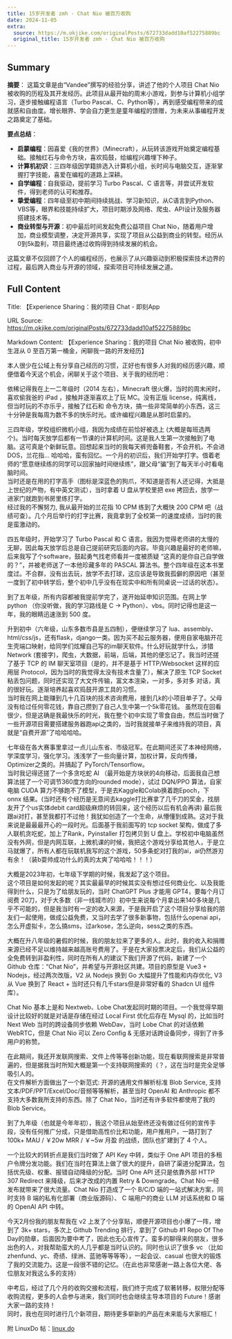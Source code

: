 ```yaml
---
title: 15岁开发者 zmh - Chat Nio 被百万收购
date: 2024-11-05
extra:
  source: https://m.okjike.com/originalPosts/672733dadd10af52275889bc
  original_title: 15岁开发者 zmh - Chat Nio 被百万收购
---
```

## Summary
**摘要**：
这篇文章是由“Vandee”撰写的经验分享，讲述了他的个人项目 Chat Nio 被收购的历程及其开发经历。此项目从最开始的周末小游戏，到参与计算机小组学习，逐步接触编程语言（Turbo Pascal、C、Python等），再到感受编程带来的成就感和自由度。增长眼界、学会自力更生是童年编程的馈赠，为未来从事编程开发之路奠定了基础。

**要点总结**：
- **启蒙编程**：因喜爱《我的世界》（Minecraft），从玩转该游戏开始奠定编程基础。接触红石与命令方块，喜欢捣鼓，给编程兴趣埋下种子。
- **计算机初识**：三四年级因学籍排选入计算机小组，长时间与电脑交互，逐渐掌握打字技能，喜爱在编程的道路上深耕。
- **自学编程**：自我驱动，提前学习 Turbo Pascal、C 语言等，并尝试开发软件，得到老师的认可和推荐。
- **挚爱编程**：四年级至初中期间持续挑战、学习新知识，从C语言到Python、VBS等，眼界和技能持续扩大，项目时期涉及网络、爬虫、API设计及服务器搭建技术等。
- **商业转型与开源**：初中最后时间发起免费公益项目 Chat Nio，随着用户增加，商业模型调整，决定开源共享，实现了项目从公益到商业的转型。经历从0到5k盈利，项目最终通过收购得到持续发展的机会。

这篇文章不仅回顾了个人的编程经历，也展示了从兴趣驱动到积极探索技术边界的过程，最后跨入商业与开源的领域，探索项目可持续发展之道。
## Full Content
Title: 【Experience Sharing：我的项目 Chat - 即刻App

URL Source: https://m.okjike.com/originalPosts/672733dadd10af52275889bc

Markdown Content:
【Experience Sharing：我的项目 Chat Nio 被收购，初中生涯从 0 至百万第一桶金，闲聊我一路的开发经历】

本人很少在公域上有分享自己经历的习惯，正好也有很多人对我的经历感兴趣，顺便借着今天这个机会，闲聊关于这个项目、关于我的经历吧：

依稀记得我在上一二年级时（2014 左右），Minecraft 很火爆，当时的周末闲时，喜欢偷我爸的 iPad ，接触并逐渐喜欢上了玩 MC。没有正版 license，纯离线，但当时玩的不亦乐乎，接触了红石和 命令方块，搞一些非常简单的小东西，这三十分钟是我每周为数不多的快乐时光。或许编程兴趣是从那时启蒙的。

三四年级，学校组织微机小组，我因为成绩在前恰好被选上 (大概是每班选两个)。当时每天放学后都有一节课的计算机时间。这是我人生第一次接触到了电脑。这可真是个新鲜玩意。回想起来当时的我每天裤兜备鞋套，不会开机，不会进 DOS，兰花指... 哈哈哈，蛮有回忆。一个月的初识后，我们开始学打字。借着老师的“愿意继续练的同学可以回家抽时间继续练”，跟父母“骗”到了每天半小时看电脑时间。  
当时还是在用的打字高手（图标是深蓝色的狗爪，不知道是否有人还记得，大抵是上世纪的产物，有中英文测试），当时拿着 U 盘从学校里把 exe 拷回去，放学一进家门就跑到书房里练打字。  
经过我的不懈努力, 我从最开始的兰花指 10 CPM 练到了大概快 200 CPM 吧（战绩可查）。几个月后举行的打字比赛，我竟拿到了全校第一的速度成绩，当时的我是蛮激动的。

四五年级时，开始学习了 Turbo Pascal 和 C 语言。我因为觉得老师讲的太慢的无聊，因此每天放学后总是自己提前研究后面的内容。毕竟兴趣是最好的老师嘛，后来我写了个software，鼓起勇气找老师看并一度被质疑 “这真的是你自己自学做的？”，并被老师送了一本他珍藏多年的 PASCAL 算法书。整个四年级在这本书里度过。不合群，没有出去玩，放学不去打球，这应该是导致我孤僻的原因吧（甚至一度到了初中转学后，整个初中几乎没有在现实中和所有同桌说一过话的状态）。

到了五年级，所有内容都被我提前学完了，遂开始延申知识范围。在网上学python （你没听做，我的学习路线是 C -\> Python）、vbs。同时记得也是这一年，我的眼睛迅速涨到 500 度。

升到初中（六年级，山东多数市县是五四制），便继续学习了 lua、assembly、html/css/js，还有flask，django一类。因为买不起云服务器，便用自家电脑开花生壳端口映射，给同学们炫耀自己写的im聊天软件。什么好玩就学什么，涉猎 Network (套接字)，爬虫，大数据，前端，后端，其他的便忘记了。我当时还搓了基于 TCP 的 IM 聊天室项目（是的，并不是基于 HTTP/Websocket 这样的应用层 Protocol，因为当时的我觉得太没有技术含量了），解决了原生 TCP Socket 粘丢包问题，同时还实现了大文件传输，富文本渲染，一对多，多对多 对话，真的很好玩。逐渐培养起喜欢捣鼓开源工具的习惯。  
当时我在网上能赚到几十几百块的技术咨询费用，接到几k的小项目单子了。父母没有给过任何零花钱，靠自己攒到了自己人生中第一个5k零花钱。 虽然现在回看很少，但是这确是我最快乐的时光，我在整个初中实现了零食自由，然后当时做了一些开源项目需要搭建服务器跑api之类的，当时我就接单子来维持我的项目，真就是“自费开源”了哈哈哈哈。

七年级在各大赛事里拿过一点儿山东省、市级冠军。在此期间还买了本神经网络，学深度学习，强化学习。浅浅学了一些向量计算，加权计算，反向传播，Optimizer之类的。并搞起了 PyTorch/Tensorflow。  
当时我记得还搓了一个多贪吃蛇 AI （最开始是方块状的4向移动，后面我自己想算法搓了一个可调节360度方向的rounded mode），试过 DQN/PPO 算法，自家电脑 CUDA 算力不够跑不了模型，于是去Kaggle和Colab换着跑Epoch，下 onnx 结果。(当时还有个经历是无意间去kaggle打比赛拿了几千刀的奖金，找朋友开了个us实体debit card超级麻烦的转回来，这个经历以后有机会再讲) 最后我跟ai对打，甚至我都打不过他！我犹如创造了一个生命，从懵懂到成熟。这对于我来说是最最最开心的一段时光。后面基于我前面写的 tcp socket 架构，做成了多人联机贪吃蛇，加上了Rank，Pyinstaller 打包拷贝到 U 盘上。学校初中电脑虽然没有外网，但是内网互联，上微机课的时候，我把这个游戏分享给其他人，于是立马就爆了，所有人都在玩联机我写的这个游戏，50多条蛇对打我的ai，ai仍然游刃有余！（装b耍帅成功什么的真的太爽了哈哈哈！！！）

大概是2023年初，七年级下学期的时候，我发起了这个项目。  
这个项目是如何发起的呢？其实最最早的时候其实没有想过任何商业化、以及我能得到什么，只是为了给朋友玩的，当时 ChatGPT Plus 才能用 GPT4，要每个月订阅费 20刀，对于大多数（非一线城市的）初中生来说每个月拿出来140多块是几乎不可能的，但是我当时有一定的收入来源，于是我开启了这个项目分享给我的朋友们一起使用，做成公益免费，又当时去学了很多新事物，包括什么openai api，怎么开虚拟卡，怎么搞sms，过arkose，怎么逆向，sess之类的东西。

大概在升八年级的暑假的时候，我的朋友拉来了更多的人。此时，我的收入和捐赠来源已经不足以维持越来越高账号费用了。于是在大家投票决定后，我们从公益的全免费转到非盈利性，同时在所有人的建议下我们开源了代码，新建了一个 Github 仓库：“Chat Nio”，并希望与开源社区共建。项目的原型是 Vue3 + Nodejs，经过两次改版，V2 从 Nodejs 换到 Go 大幅提升了性能和内存优化, V3 从 Vue 换到了 React + 当时还只有几千stars但是非常好看的 Shadcn UI 组件库）。

Chat Nio 基本上是和 Nextweb、Lobe Chat发起同时期的项目。一个我觉得早期设计比较好的就是对话是存储在经过 Local First 优化后存在 Mysql 的，比如当时 Next Web 当时的跨设备同步依赖 WebDav，当时 Lobe Chat 的对话依赖 WebRTC，但是 Chat Nio 可以 Zero Config & 无感对话跨设备同步，得到了许多用户的称赞。

在此期间，我还开发联网搜索、文件上传等等创新功能，现在看联网搜索是非常普遍的，但是据我当时所知大概是第一个支持联网搜索的（？，这在当时是完全足够吸引人的。  
在文件解析方面做出了一个新范式: 开源的通用文件解析标准 Blob Service, 支持 文本/PDF/PPT/Excel/Doc/音频等等解析，甚至当时 OpenAI 和 Anthropic 都不支持大多数我所支持的东西。除了 Chat Nio，当时还有许多软件都使用了我的 Blob Service。

到了九年级（也就是今年年初），我这个项目从始至终还没有做过任何的宣传手段，没有任何推广分成，只是借助高性价比和功能，用户推用户，一路打到了 100k+ MAU / ￥20w MRR / ￥~5w 月盈 的战绩，团队也扩建到了 4 个人。

一个比较大的转折点是我们当时做了 API Key 中转，类似于 One API 项目的多租户令牌分发功能。我们在当时在算法上做了很大的提升，自研了渠道分配算法，包括优先级、权重、报错自动降级的分配。当时 One API 还只是依靠外部 HTTP 307 Redirect 来降级，后来才改成的内置 Retry & Downgrade。Chat Nio 一经发布就带来了很大流量。Chat Nio 打造成了一个 B/C/D 端的一站式解决方案，同时支持 B 端的私有化部署（商业版源码）、 C 端用户的商业 LLM 对话系统和 D 端的 OpenAI API 中转。

今天2月份我的朋友帮我在 v2 上发了个分享贴，顺便开源项目也小爆了一阵，增到了 3k+ stars，多次上 Github Trending 排行，拿到了 Github #1 Repo Of The Day的勋章，后面因为要中考了，因此也无心宣传了。蛮多的聊得来的朋友，很多出色的人，对我帮助蛮大的人几乎都是当时认识的。同时也认识了很多 vc （比如zhenfund、yc、奇绩、绿洲、蓝驰等等等等），一起会议、casual 也很大的锻炼了我的交流能力。这是一段很不错的记忆。（在此也非常感谢一路上各位大佬、各位朋友对我这么多的支持）

中考后，经过了几个月的收购交接和流程，我们终于完成了软著转移，权限分配等收购流程，更多的人会参与进来，我们同时也会继续主导本项目的 Future！感谢大家一路的支持！  
同时，我也在同时进行几个新项目，期待更多崭新的产品在未来能与大家相汇！

附 LinuxDo 帖：[linux.do](https://linux.do/t/topic/249061)

